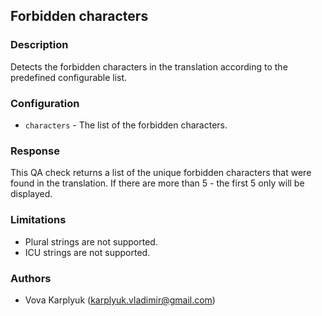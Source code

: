 ## Forbidden characters

### Description
Detects the forbidden characters in the translation according to the predefined configurable list.

### Configuration
- `characters` - The list of the forbidden characters.

### Response
This QA check returns a list of the unique forbidden characters that were found in the translation. If there are more than 5 - the first 5 only will be displayed.

### Limitations
- Plural strings are not supported.
- ICU strings are not supported.

### Authors
- Vova Karplyuk (karplyuk.vladimir@gmail.com)
